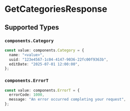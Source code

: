 # GetCategoriesResponse


## Supported Types

### `components.Category`

```typescript
const value: components.Category = {
  name: "<value>",
  uuid: "123e4567-1c04-4147-9036-22fc00f9363b",
  editDate: "2025-07-01 12:00:00",
};
```

### `components.ErrorT`

```typescript
const value: components.ErrorT = {
  errorCode: 1000,
  message: "An error occurred completing your request",
};
```

